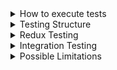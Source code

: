 <details> <summary>How to execute tests </summary>


This section of the documentation will define how to execute our test suite. Before attempting to run these tests, make sure you have followed the build wiki and can build the project.

## Test execution with the console

These console commands will work in any code editor. Make sure your console is currently pointed at the root of the repo while running these commands.

**To run all of the tests**, use the following console command:

`npm test` 

**To run the tests in one file**, use the following console command:

`npm test [file]`

Here is an example of running a test in a specific file:

`npm test usableRoomsTests.test.js`

## Test execution with Jet Brains products

IntelliJ and Webstorm allow you to run tests with built in GUI functions. 

**To run all tests:**

1) Right Click the testing folder
![Run_all](media/Run_all.png)

2) Click "Run tests in testing\" option

![Run_all_option](media/Run_all_option.png)

**To run the tests in a single file:**

1) Select the test file you want to run

![OpenTestFile](media/OpenTestFile.png)

2) Click the "play" icon to run the tests in the file
![play](media/play.png)
</details>


<details> <summary> Testing Structure </summary>

This section will document where are tests are located, how they are structured, and how we manufacture/import test data. 

## Test Structure

Each set of tests has its own own folder within the root `src/testing/` folder. A set of tests consists of the jest test file and a folder that contains test data.

![testing](media/testing.png)
_Example set of tests_

Each folder within the `TestFiles` folder contains data for different tests.

![student](media/student.png)
_Data for a single test_ 

## Importing data into a test

Importing specific data to use in a test is pretty easy. All tests use the `testImport_Act(folderName)` method to import test data into the program. The first thing you will need to do is add that method to your test file and update the file paths in it. 

![importAll](media/importAll.png)
_Example `testImport_Act()` method, make sure to update these file paths when adding a new test_

Within each test, just call `testImport_act(folderName)` with the name of the folder that holds the data you need.

![call](media/call.png)
_Calling import method in a test_

## Manufacturing Data

This section will describe how to artificially manufacture test data for an example test case. You can manufacture test data by making by creating new courseSchedule, classList, rooms, and special cases files.

### Example Test Data

Lets say you want to make sure that the scheduling an exam in a room that is too small generates a scheduling conflict. 

First, you need to create a `rooms.txt` file with a small room. The file could look like this:

`room_nm	capacity	room_dep1	room_dep2`

`TESTROOM	1`

First, you need to create a `courseSchedule.txt` file that places a course in that room. The file could look like this:

`yr_cde	trm_cde	room_cde	crs_cde	monday_cde	tuesday_cde
wednesday_cde	thursday_cde	friday_cde	saturday_cde	sunday_cde	begin_tim	end_tim	examRoom	examDay	examTime	force_time`

`2022	Q1	TESTROOM	TST   3011 001	M		W	R			1/1/00 16:00	1/1/00 16:50	TESTROOM	M	08:00	1`

We need to force this class to be scheduled into the test room we created to the course doesn't get scheduled with actual algorithm.

Finally, create a `classList.txt` file that places two students in the course so the course size is larger than the room it will be scheduled in.

`id_num	yr_cde	trm_cde	crs_cde	lead_instructr_id	crs_enrollment`

`student1	2022	Q1	TST   3011 001	instructor1	1`

`student2	2022	Q1	TST   3011 001	instructor1	1`

Importing all of these files will now artificially schedule an exam in a room that is too small for it. You can then use this data to ensure that the algorithm is generating a room too small conflict after the generation!

</details>

<details> <summary> Redux Testing </summary>

This section will go over how to test our redux state slices. It will cover how to test redux state on initial schedule generation and when a course in manually moved in the GUI. It will also cover the library that we use to facilitate redux testing, and how we modify the `testImport_Act()` method to schedule in redux.

## Redux specific testing structure changes

### Modification to `testImport_act()`

The first thing we need to do for redux testing is add the line

`weightAllRedux()`

to the end of the `testImport_act()` method. This will make sure that the redux slice will weight all of our exam conflicts after the forced courses are scheduled.

### Chai-waitfor

Redux slices don't immediately reset between tests, so we need a way to ensure that slice state isn't being shared between tests. That is where the Chai-waitfor library comes in. Chai-waitfor is part of the Chai testing library and allows us to halt a test until a certain state is reached. In our case, we will use it to ensure our redux slice is empty before starting the rest of the test.

To get started import Chai-waitfor with the following code:

`import chai from "chai";`

`const { expect } = chai;`

`import chaiWaitFor from "chai-wait-for";`

`chai.use(chaiWaitFor);`

**Next,** we need to configure Chai-waitfor so it knows how long to wait for a slice to reset. Add this function to your test code:

`const waitFor = chaiWaitFor.bindWaitFor({`

  `timeout: 4000,`

  `retryInterval: 100,`
`});`

**Finally,** use the library to wait for your slice to reset at the start of each test. For example, if you are testing the student double booked conflict slice, then you would add this line to the start of your test:

`await`
`waitFor(store.getState().generatedWeights.studentDoubleBooked.instances.length,).to.equal(0);`

This will ensure that our redux state is empty before starting the rest of the test.

## Testing after initial generation

Testing the redux state after the initial schedule generation is actually pretty easy. Since we already added 'weightAllRedux()' to `test_importAct()` our tests will automatically update our redux to hold all of our generated conflicts. 

For example, if we are testing if double booked students are being added properly after initial generation, then we can use the following `expect` statements to determine if the proper conflicts are added:

`const state = store.getState();`

`const doubleBookedSlice = state.generatedWeights.studentDoubleBooked;`

`// This initially ensures that the correct amount of conflicts are added`

`expect(doubleBookedSlice.instances.length).to.equal(3);`

You can also test more in depth by looping through each instance to make sure that they match your expectations.

## Testing with manually moved courses

Testing redux changes with manually scheduled and unscheduled courses is also not too hard. Lets say you want to test if manually scheduling a course correctly generates a student double booked conflict.

First you would want to create a `courseSchedule.txt` that schedules two exams at different times. Then you need to create a `classList.txt` that puts a student in both classes. Now that your data is setup, you can start writing you test code. 

After importing your data manually, unschedule an exam using the `unscheduledExam()` method, then get that classes data like this:

`unscheduledCourse("CLASS_B_");`

`const conflictCourse = getCourse("CLASS_B_");`

The method `weightReduxExamTime(day, time, room, class)` handles weighting exams when they are manually scheduled and pushes generated conflicts to the redux slice. So, if we want to test that manually scheduling our exam would add a conflict to redux, then we can do this:

`weightReduxExamTime(0, 0, getRooms().get("DBS2"), conflictCourse);`

`const state = store.getState();`

`const doubleBookedSlice = state.generatedWeights.studentDoubleBooked;`

`expect(doubleBookedSlice.instances.length).equals(1);`

This code will ensure that a single student double booked conflict was generated after rescheduling an exam.

</details>

<details> <summary> Integration Testing </summary>

This section will cover how we conduct integration tests of our system to ensure classes are being placed properly. 

## Creating the service worker

Service workers can only run in a web environment, which makes it challenging to integration test a system the relies on them like ours. Luckily, we found an npm package called JSDOM-worker that allows us to create a service worker that can run within Node. To create a service worker first import `jsdom-worker` into your jest file. Next, add the following code to the `testImport_Act()` method in your jest file:

`const code = fs.readFileSync("src/phase2.worker");`

`let worker = new Worker(URL.createObjectURL(new Blob([code])));`

This will create the service worker using JSDOM-worker that we will be using in our integration tests. Now we need to pass this new worker into `FinalExamScheduler.js` so it is calling the correct worker. We can achieve this by passing `worker` in as the last argument to `importAllOnTestStart()`. Along with importing all of our files like normal, that method will also replace the browser only service worker with the worker we passed into it!

## Generating a schedule

Since this is an integration test, you will probably be using real data instead of manufactured data that just forces exams into specific spots. This means that we will want to actually use the `generateSchedule()` method within `FinalExamScheduler.js` to generate a schedule, wait for schedule generation to finish, then test something.

Here is an example integration test setup:

1) `await testImport_Act(folderName);` (Make sure you create the service worker within the import method!)

2) `generateSchedule();` Begins schedule generation

3)  `await waitFor(() => {
            expect(store.getState().progress.progress).toEqual(-1);
        });` This code will ensure that the schedule has been finished before moving onto the tests

With that setup done, you can now write any assertions you want to ensure whatever you are testing is working properly. 

_Tip:_ If you have large integration tests, then jest may timeout before your schedule generates. To circumvent this, you can add `jest.setTimeout(300000);` to the top of your file to ensure jest does not timeout before your schedule has generated.

</details>

<details> <summary> Possible Limitations </summary>

## Service Worker Unit Testing

Currently we have no way to unit test functions within the service worker. We are able to run integration tests on the service worker to see its final output, but we are unable to call functions within the service worker directly. The only way we can think to unit test service worker function is copying the worker file to a pure JS file during the testing script.

</details>
